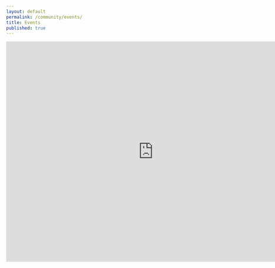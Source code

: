 ```yaml
---
layout: default
permalink: /community/events/
title: Events
published: true
---
```

<div class='content-wrap'>
	<iframe src="https://calendar.google.com/calendar/embed?src=brittny.lapierre%40gmail.com&ctz=America/Toronto" style="border: 0" width="800" height="600" frameborder="0" scrolling="no"></iframe>
</div>